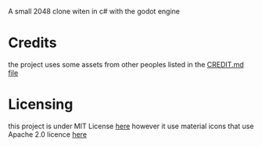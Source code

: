 A small 2048 clone witen in c# with the godot engine

# Credits

the project uses some assets from other peoples
listed in the [CREDIT.md file](https://github.com/Joachim-barre/2048/blob/master/CREDIT.md)

# Licensing

this project is under MIT License [here](https://github.com/Joachim-barre/2048/blob/master/LICENSE) however it use material icons that use Apache 2.0 licence [here](https://github.com/Joachim-barre/2048/blob/master/assets/images/material%20icons/LICENSE)
